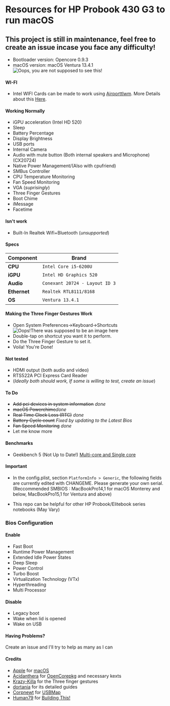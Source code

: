 Resources for HP Probook 430 G3 to run macOS
============================================

 ## This project is still in maintenance, feel free to create an issue incase you face any difficulty! ##

- Bootloader version: Opencore 0.9.3
- macOS version: macOS Ventura 13.4.1
![Oops, you are not supposed to see this!](https://lookimg.com/images/2023/07/05/QGUgVE.png)

#### WI-FI
- Intel WIFI Cards can be made to work using [Airporttlwm](https://github.com/OpenIntelWireless/itlwm). More Details about this [Here](https://dortania.github.io/Anti-Hackintosh-Buyers-Guide/Wireless.html).


#### Working Normally
- iGPU acceleration (Intel HD 520)
- Sleep
- Battery Percentage
- Display Brightness
- USB ports
- Internal Camera
- Audio with mute button (Both internal speakers and Microphone) (CX20724)
- Native Power Management/(Also with cpufriend)
- SMBus Controller
- CPU Temperature Monitoring
- Fan Speed Monitoring
- VGA (*suprisingly*)
- Three Finger Gestures
- Boot Chime
- iMessage
- Facetime

#### Isn't work
- Built-In Realtek Wifi+Bluetooth (*unsupported*)

#### Specs

| Component      | Brand                                                            |
|----------------|------------------------------------------------------------------|
| **CPU**        | `Intel Core i5-6200U ` 
| **iGPU**       | `Intel HD Graphics 520 `                                         |
| **Audio**      | `Conexant 20724 - Layout ID 3`                                      |
| **Ethernet**   | `Realtek RTL8111/8168`                                           |
| **OS**         | `Ventura 13.4.1`

#### Making the Three Finger Gestures Work

- Open System Preferences->Keyboard->Shortcuts
![Oops!There was supposed to be an image here](https://i.imgur.com/pv0wnyy.png)
- Double-tap on shortcut you want it to perform.
- Do the Three Finger Gesture to set it.
- Voila! You're Done!

#### Not tested
- HDMI output (both audio and video)
- RTS522A PCI Express Card Reader
- (*Ideally both should work, If some is willing to test, create an issue*)

#### To Do
- ~~Add pci devices in system information~~  *done*
- ~~macOS Powerchime~~*done*
- ~~Real Time Clock Loss (RTC)~~ *done*
- ~~Battery Cycle count~~ *Fixed by updating to the Latest Bios*
- ~~Fan Speed Monitoring~~ *done*
- Let me know more 

#### Benchmarks
- Geekbench 5 (Not Up to Date!) [Multi-core and Single core](https://browser.geekbench.com/v5/cpu/8013906)

#### Important
- In the config.plist, section `PlatformInfo > Generic`, the following fields are currently edited with CHANGEME. Please generate your own serial. (Reccommended SMBIOS : MacBookPro14,1 for macOS Monterey and below, MacBookPro15,1 for Ventura and above) 

- This repo can be helpful for other HP Probook/Elitebook series notebooks (May Vary)
 
### Bios Configuration


#### Enable

- Fast Boot
- Runtime Power Management
- Extended Idle Power States
- Deep Sleep
- Power Control
- Turbo Boost
- Virtualization Technology (VTx)
- Hyperthreading
- Multi Processor

 #### Disable
 
- Legacy boot
- Wake when lid is opened
- Wake on USB


#### Having Problems?
Create an issue and I'll try to help as many as I can

#### Credits
- [Apple](https://apple.com) for [macOS](https://www.apple.com/macos/ventura/)
- [Acidanthera](https://github.com/Acidanthera) for [OpenCorepkg](https://github.com/acidanthera/OpenCorePkg) and necessary kexts
- [Krazy-Killa](https://github.com/Krazy-Killa) for the Three finger gestures
- [dortania](https://github.com/dortania) for its detailed guides
- [Corpnewt](https://github.com/CorpNewt) for [USBMap](https://github.com/corpnewt/USBMap)
- [Human79](https://github.com/Human79) for [Building This!](https://github.com/Human79/macOS-HP-Probook-430-G3-Resources)
